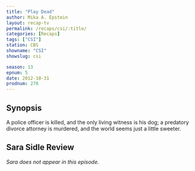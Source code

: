 ```yaml
---
title: "Play Dead"
author: Mika A. Epstein
layout: recap-tv
permalink: /recaps/csi/:title/
categories: [Recaps]
tags: ["CSI"]
station: CBS
showname: "CSI"
showslug: csi

season: 13  
epnum: 5  
date: 2012-10-31
prodnum: 278  
---
```


## Synopsis

A police officer is killed, and the only living witness is his dog; a predatory divorce attorney is murdered, and the world seems just a little sweeter.

## Sara Sidle Review

*Sara does not appear in this episode.*

